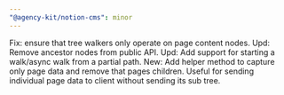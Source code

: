```yaml
---
"@agency-kit/notion-cms": minor
---
```


Fix: ensure that tree walkers only operate on page content nodes. 
Upd: Remove ancestor nodes from public API.
Upd: Add support for starting a walk/async walk from a partial path.
New: Add helper method to capture only page data and remove that pages children. Useful for sending individual page data to client without sending its sub tree.
